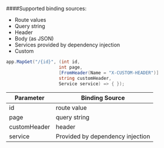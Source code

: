 ####Supported binding sources:

- Route values
- Query string
- Header
- Body (as JSON)
- Services provided by dependency injection
- Custom

```cs
app.MapGet("/{id}", (int id,
                    int page,
                    [FromHeader(Name = "X-CUSTOM-HEADER")]
                    string customHeader,
                    Service service) => { });
```

| Parameter    | Binding Source                   |
| ------------ | -------------------------------- |
| id           | route value                      |
| page         | query string                     |
| customHeader | header                           |
| service      | Provided by dependency injection |
